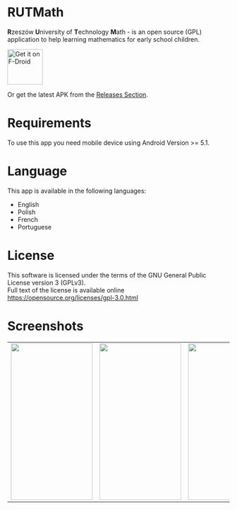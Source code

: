 # RUTMath
<b>R</b>zeszów <b>U</b>niversity of <b>T</b>echnology <b>M</b>ath - is an open source (GPL) application to help learning mathematics for early school children.

[<img src="https://fdroid.gitlab.io/artwork/badge/get-it-on.png"
     alt="Get it on F-Droid"
     height="80">](https://f-droid.org/packages/com.hexbit.rutmath/)

Or get the latest APK from the [Releases Section](https://github.com/przemarbor/RUTMath/releases/latest).

# Requirements
To use this app you need mobile device using Android Version >= 5.1.

# Language
This app is available in the following languages:
- English
- Polish
- French
- Portuguese

# License
This software is licensed under the terms of the GNU General Public License version 3 (GPLv3).</br>
Full text of the license is available online https://opensource.org/licenses/gpl-3.0.html

# Screenshots
<table>
<tr>
<td>
       <img width="185px" height="355px" src="https://dl.dropboxusercontent.com/s/l7uk640ixgpxlrr/1.png?dl=0">
</td>
<td>
       <img width="185px" height="355px" src="https://dl.dropboxusercontent.com/s/j6lz1w2yux3z42a/2.png?dl=0">
</td>
<td>
       <img width="185px" height="355px" src="https://dl.dropboxusercontent.com/s/vwzrdi941gz0m9f/3.png?dl=0">
</td>
<td>
       <img width="185px" height="355px" src="https://dl.dropboxusercontent.com/s/3zsgs5qvmo9s44c/4.png?dl=0">
</td>
